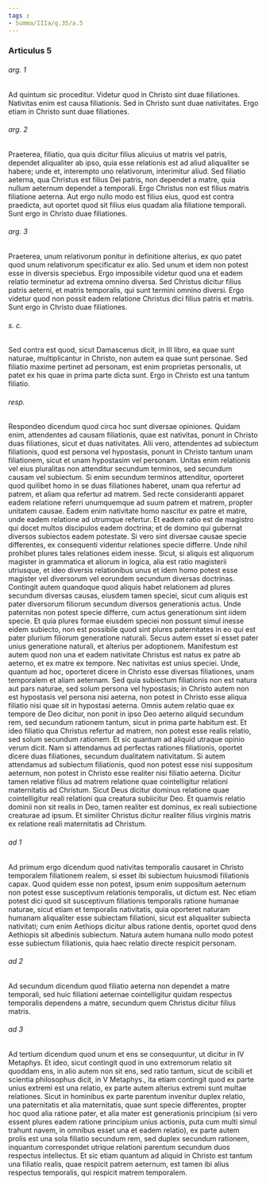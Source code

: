 ```yaml
---
tags : 
- Summa/IIIa/q.35/a.5
---
```


### Articulus 5

###### arg. 1
Ad quintum sic proceditur. Videtur quod in Christo sint duae filiationes. Nativitas enim est causa filiationis. Sed in Christo sunt duae nativitates. Ergo etiam in Christo sunt duae filiationes.

###### arg. 2
Praeterea, filiatio, qua quis dicitur filius alicuius ut matris vel patris, dependet aliqualiter ab ipso, quia esse relationis est ad aliud aliqualiter se habere; unde et, interempto uno relativorum, interimitur aliud. Sed filiatio aeterna, qua Christus est filius Dei patris, non dependet a matre, quia nullum aeternum dependet a temporali. Ergo Christus non est filius matris filiatione aeterna. Aut ergo nullo modo est filius eius, quod est contra praedicta, aut oportet quod sit filius eius quadam alia filiatione temporali. Sunt ergo in Christo duae filiationes.

###### arg. 3
Praeterea, unum relativorum ponitur in definitione alterius, ex quo patet quod unum relativorum specificatur ex alio. Sed unum et idem non potest esse in diversis speciebus. Ergo impossibile videtur quod una et eadem relatio terminetur ad extrema omnino diversa. Sed Christus dicitur filius patris aeterni, et matris temporalis, qui sunt termini omnino diversi. Ergo videtur quod non possit eadem relatione Christus dici filius patris et matris. Sunt ergo in Christo duae filiationes.

###### s. c.
Sed contra est quod, sicut Damascenus dicit, in III libro, ea quae sunt naturae, multiplicantur in Christo, non autem ea quae sunt personae. Sed filiatio maxime pertinet ad personam, est enim proprietas personalis, ut patet ex his quae in prima parte dicta sunt. Ergo in Christo est una tantum filiatio.

###### resp.
Respondeo dicendum quod circa hoc sunt diversae opiniones. Quidam enim, attendentes ad causam filiationis, quae est nativitas, ponunt in Christo duas filiationes, sicut et duas nativitates. Alii vero, attendentes ad subiectum filiationis, quod est persona vel hypostasis, ponunt in Christo tantum unam filiationem, sicut et unam hypostasim vel personam. Unitas enim relationis vel eius pluralitas non attenditur secundum terminos, sed secundum causam vel subiectum. Si enim secundum terminos attenditur, oporteret quod quilibet homo in se duas filiationes haberet, unam qua refertur ad patrem, et aliam qua refertur ad matrem. Sed recte consideranti apparet eadem relatione referri unumquemque ad suum patrem et matrem, propter unitatem causae. Eadem enim nativitate homo nascitur ex patre et matre, unde eadem relatione ad utrumque refertur. Et eadem ratio est de magistro qui docet multos discipulos eadem doctrina; et de domino qui gubernat diversos subiectos eadem potestate. Si vero sint diversae causae specie differentes, ex consequenti videntur relationes specie differre. Unde nihil prohibet plures tales relationes eidem inesse. Sicut, si aliquis est aliquorum magister in grammatica et aliorum in logica, alia est ratio magisterii utriusque, et ideo diversis relationibus unus et idem homo potest esse magister vel diversorum vel eorundem secundum diversas doctrinas. Contingit autem quandoque quod aliquis habet relationem ad plures secundum diversas causas, eiusdem tamen speciei, sicut cum aliquis est pater diversorum filiorum secundum diversos generationis actus. Unde paternitas non potest specie differre, cum actus generationum sint iidem specie. Et quia plures formae eiusdem speciei non possunt simul inesse eidem subiecto, non est possibile quod sint plures paternitates in eo qui est pater plurium filiorum generatione naturali. Secus autem esset si esset pater unius generatione naturali, et alterius per adoptionem. Manifestum est autem quod non una et eadem nativitate Christus est natus ex patre ab aeterno, et ex matre ex tempore. Nec nativitas est unius speciei. Unde, quantum ad hoc, oporteret dicere in Christo esse diversas filiationes, unam temporalem et aliam aeternam. Sed quia subiectum filiationis non est natura aut pars naturae, sed solum persona vel hypostasis; in Christo autem non est hypostasis vel persona nisi aeterna, non potest in Christo esse aliqua filiatio nisi quae sit in hypostasi aeterna. Omnis autem relatio quae ex tempore de Deo dicitur, non ponit in ipso Deo aeterno aliquid secundum rem, sed secundum rationem tantum, sicut in prima parte habitum est. Et ideo filiatio qua Christus refertur ad matrem, non potest esse realis relatio, sed solum secundum rationem. Et sic quantum ad aliquid utraque opinio verum dicit. Nam si attendamus ad perfectas rationes filiationis, oportet dicere duas filiationes, secundum dualitatem nativitatum. Si autem attendamus ad subiectum filiationis, quod non potest esse nisi suppositum aeternum, non potest in Christo esse realiter nisi filiatio aeterna. Dicitur tamen relative filius ad matrem relatione quae cointelligitur relationi maternitatis ad Christum. Sicut Deus dicitur dominus relatione quae cointelligitur reali relationi qua creatura subiicitur Deo. Et quamvis relatio dominii non sit realis in Deo, tamen realiter est dominus, ex reali subiectione creaturae ad ipsum. Et similiter Christus dicitur realiter filius virginis matris ex relatione reali maternitatis ad Christum.

###### ad 1
Ad primum ergo dicendum quod nativitas temporalis causaret in Christo temporalem filiationem realem, si esset ibi subiectum huiusmodi filiationis capax. Quod quidem esse non potest, ipsum enim suppositum aeternum non potest esse susceptivum relationis temporalis, ut dictum est. Nec etiam potest dici quod sit susceptivum filiationis temporalis ratione humanae naturae, sicut etiam et temporalis nativitatis, quia oporteret naturam humanam aliqualiter esse subiectam filiationi, sicut est aliqualiter subiecta nativitati; cum enim Aethiops dicitur albus ratione dentis, oportet quod dens Aethiopis sit albedinis subiectum. Natura autem humana nullo modo potest esse subiectum filiationis, quia haec relatio directe respicit personam.

###### ad 2
Ad secundum dicendum quod filiatio aeterna non dependet a matre temporali, sed huic filiationi aeternae cointelligitur quidam respectus temporalis dependens a matre, secundum quem Christus dicitur filius matris.

###### ad 3
Ad tertium dicendum quod unum et ens se consequuntur, ut dicitur in IV Metaphys. Et ideo, sicut contingit quod in uno extremorum relatio sit quoddam ens, in alio autem non sit ens, sed ratio tantum, sicut de scibili et scientia philosophus dicit, in V Metaphys., ita etiam contingit quod ex parte unius extremi est una relatio, ex parte autem alterius extremi sunt multae relationes. Sicut in hominibus ex parte parentum invenitur duplex relatio, una paternitatis et alia maternitatis, quae sunt specie differentes, propter hoc quod alia ratione pater, et alia mater est generationis principium (si vero essent plures eadem ratione principium unius actionis, puta cum multi simul trahunt navem, in omnibus esset una et eadem relatio), ex parte autem prolis est una sola filiatio secundum rem, sed duplex secundum rationem, inquantum correspondet utrique relationi parentum secundum duos respectus intellectus. Et sic etiam quantum ad aliquid in Christo est tantum una filiatio realis, quae respicit patrem aeternum, est tamen ibi alius respectus temporalis, qui respicit matrem temporalem.

